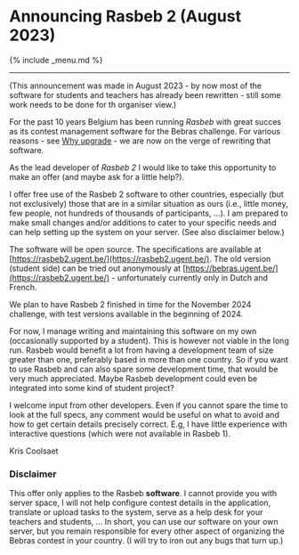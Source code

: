 Announcing Rasbeb 2 (August 2023)
===

{% include _menu.md %}

---

(This announcement was made in August 2023 - by now most of the software 
for students and teachers has already been rewritten - still some work needs to be done for
th organiser view.)

For the past 10 years Belgium has been running *Rasbeb* 
with great succes as its contest management software for the Bebras challenge. 
For various reasons - see [Why upgrade](why-upgrade.html) - we are now
on the verge of rewriting that software.

As the lead developer of _Rasbeb 2_ I would like to take this opportunity to make an offer (and maybe ask for a little help?).

I offer free use of the Rasbeb 2 software to other countries, especially (but not exclusively) those that are in a similar situation
as ours (i.e., little money, few people, not hundreds of thousands of participants, ...). I am prepared to make small changes and/or additions to cater
to your specific needs and can help setting up the system on your server.  (See also disclaimer below.) 

The software will be open source. The specifications are available at [https://rasbeb2.ugent.be/](https://rasbeb2.ugent.be/).
The old version (student side) can be tried out anonymously at [https://bebras.ugent.be/](https://rasbeb2.ugent.be/) - unfortunately currently
only in Dutch and French. 

We plan to have Rasbeb 2 finished in time for the November 2024 challenge, with test versions available in the beginning of 2024. 

For now, I manage writing and maintaining this software on my own (occasionally supported
by a student). This is however not viable in the long run. Rasbeb would benefit a lot from having 
a development team of size greater than one, preferably based in more than one country. So if you want to use Rasbeb
and can also spare some development time, that would be very much appreciated. Maybe Rasbeb development could even be integrated into some kind
of student project?

I welcome input from other developers. Even if you cannot spare the time
to look at the full specs, any comment would be useful
on what to avoid and how to get certain details precisely correct. E.g, I have little experience
with interactive questions (which were not available in Rasbeb 1).

Kris Coolsaet

### Disclaimer

This offer only applies to the Rasbeb **software**. I cannot provide you with server space, I
will not help configure contest details in the application, translate or upload tasks to the system, serve
as a help desk for your teachers and students, ... In short, you can use our
software on your own server, but you remain responsible for every other aspect of organizing
the Bebras contest in your country. (I will try to iron out any bugs that turn up.)

